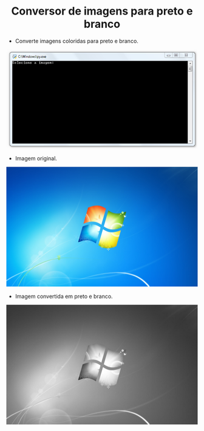 <h1 align="center">Conversor de imagens para preto e branco</h1>

- Converte imagens coloridas para preto e branco.

![Screenshot](https://github.com/AndrewVargas1991/Conversor-imagem-preto-branco/blob/main/imagens/Tela.png)

- Imagem original.

![Screenshot](https://github.com/AndrewVargas1991/Conversor-imagem-preto-branco/blob/main/imagens/Windows%207%20wallpaper.jpg)

- Imagem convertida em preto e branco.

![Screenshot](https://github.com/AndrewVargas1991/Conversor-imagem-preto-branco/blob/main/imagens/foto_preto_branco.jpg)

